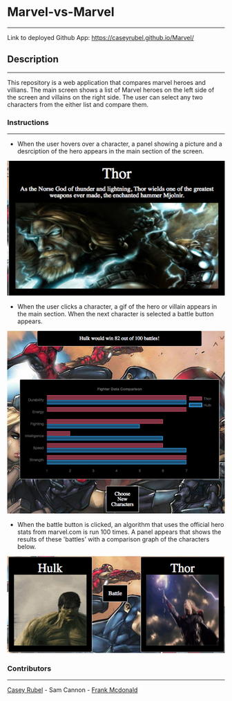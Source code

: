 # Marvel-vs-Marvel
---
Link to deployed Github App: https://caseyrubel.github.io/Marvel/

## Description
---
This repository is a web application that compares marvel heroes and villians. The main screen shows a list of Marvel heroes on the left side of the screen and villains on the right side. The user can select any two characters from the either list and compare them.

### Instructions
---
+ When the user hovers over a character, a panel showing a picture and a desrciption of the hero appears in the main section of the screen.

![img](https://github.com/Morecai/Marvel-vs-Marvel/blob/master/assets/images/MVM2.png)

+ When the user clicks a character, a gif of the hero or villain appears in the main section. When the next character is selected a battle button appears.

![img](https://github.com/Morecai/Marvel-vs-Marvel/blob/master/assets/images/MVM3.png)

+ When the battle button is clicked, an algorithm that uses the official hero stats from marvel.com is run 100 times. A panel appears that shows the results of these 'battles' with a comparison graph of the characters below.

![img](https://github.com/Morecai/Marvel-vs-Marvel/blob/master/assets/images/MVM4.png)

### Contributors
---
[Casey Rubel](https://github.com/caseyrubel)  - Sam Cannon - [Frank Mcdonald](https://github.com/Morecai)
